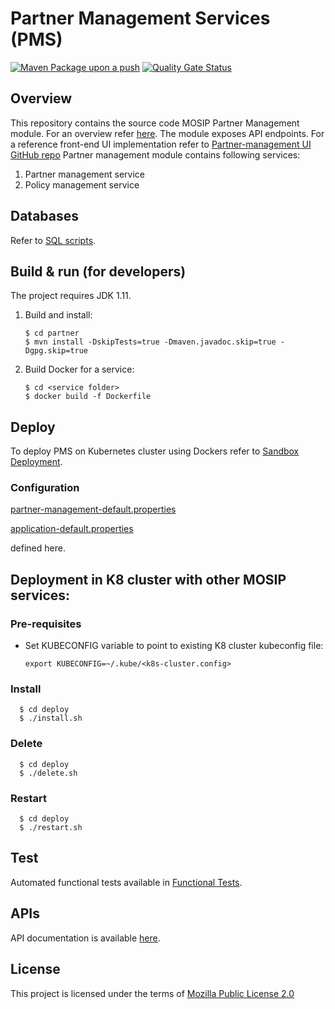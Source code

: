 # Partner Management Services (PMS)
[![Maven Package upon a push](https://github.com/mosip/partner-management-services/actions/workflows/push_trigger.yml/badge.svg?branch=release-1.2.2.x)](https://github.com/mosip/partner-management-services/actions/workflows/push-trigger.yml)
[![Quality Gate Status](https://sonarcloud.io/api/project_badges/measure?branch=release-1.2.2.x&project=mosip_partner-management-services&metric=alert_status)](https://sonarcloud.io/dashboard?branch=release-1.2.2.x&id=mosip_partner-management-services)

## Overview
This repository contains the source code MOSIP Partner Management module. For an overview refer [here](https://docs.mosip.io/1.2.0/modules/partner-management-services).  The module exposes API endpoints. For a reference front-end UI implementation refer to [Partner-management UI GitHub repo](https://github.com/mosip/partner-management-portal/tree/release-1.2.2.x/pmp-revamp-ui)
Partner management module contains following services:
1. Partner management service
2. Policy management service

## Databases
Refer to [SQL scripts](db_scripts).

## Build & run (for developers)
The project requires JDK 1.11. 
1. Build and install:
    ```
    $ cd partner
    $ mvn install -DskipTests=true -Dmaven.javadoc.skip=true -Dgpg.skip=true
    ```

1. Build Docker for a service:
    ```
    $ cd <service folder>
    $ docker build -f Dockerfile
    ```

## Deploy
To deploy PMS on Kubernetes cluster using Dockers refer to [Sandbox Deployment](https://docs.mosip.io/1.2.0/deployment/sandbox-deployment).

### Configuration
[partner-management-default.properties](https://github.com/mosip/mosip-config/blob/master/partner-management-default.properties) 

[application-default.properties](https://github.com/mosip/mosip-config/blob/master/application-default.properties) 

defined here.

## Deployment in K8 cluster with other MOSIP services:
### Pre-requisites
* Set KUBECONFIG variable to point to existing K8 cluster kubeconfig file:
    ```
    export KUBECONFIG=~/.kube/<k8s-cluster.config>
    ```
### Install
  ```
    $ cd deploy
    $ ./install.sh
   ```
### Delete
  ```
    $ cd deploy
    $ ./delete.sh
   ```
### Restart
  ```
    $ cd deploy
    $ ./restart.sh
   ```

## Test
Automated functional tests available in [Functional Tests](api-test).

## APIs
API documentation is available [here](https://mosip.github.io/documentation/).

## License
This project is licensed under the terms of [Mozilla Public License 2.0](LICENSE)

